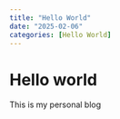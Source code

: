```yaml
---
title: "Hello World"
date: "2025-02-06"
categories: [Hello World]
---
```


# Hello world

This is my personal blog